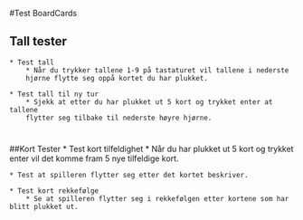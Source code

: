 #Test BoardCards
## Tall tester
    * Test tall
        * Når du trykker tallene 1-9 på tastaturet vil tallene i nederste 
        hjørne flytte seg oppå kortet du har plukket.
    
    * Test tall til ny tur
        * Sjekk at etter du har plukket ut 5 kort og trykket enter at tallene
        flytter seg tilbake til nederste høyre hjørne.
#
##Kort Tester
    * Test kort tilfeldighet
        * Når du har plukket ut 5 kort og trykket enter vil det komme fram 
        5 nye tilfeldige kort.
        
    * Test at spilleren flytter seg etter det kortet beskriver.
    
    * Test kort rekkefølge
        * Se at spilleren flytter seg i rekkefølgen etter kortene som har blitt plukket ut.
    
#
